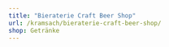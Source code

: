 ```yaml
---
title: "Bieraterie Craft Beer Shop"
url: /kramsach/bieraterie-craft-beer-shop/
shop: Getränke
---
```

